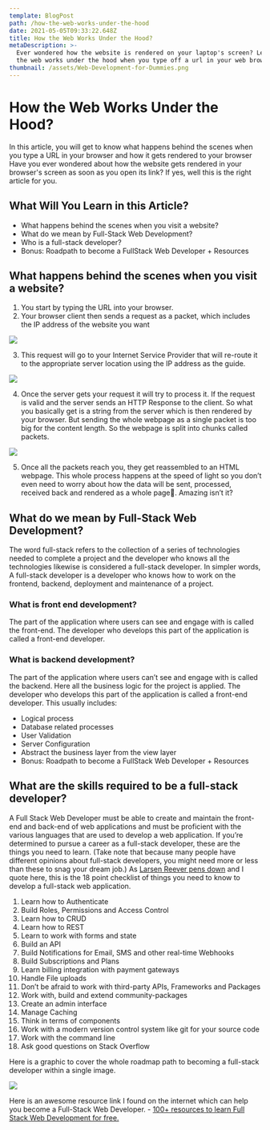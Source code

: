 ```yaml
---
template: BlogPost
path: /how-the-web-works-under-the-hood
date: 2021-05-05T09:33:22.648Z
title: How the Web Works Under the Hood?
metaDescription: >-
  Ever wondered how the website is rendered on your laptop's screen? Learn how
  the web works under the hood when you type off a url in your web browser.
thumbnail: /assets/Web-Development-for-Dummies.png
---
```

# How the Web Works Under the Hood?
In this article, you will get to know what happens behind the scenes when you type a URL in your browser and how it gets rendered to your browser Have you ever wondered about how the website gets rendered in your browser's screen as soon as you open its link? If yes, well this is the right article for you.
## What Will You Learn in this Article?
 - What happens behind the scenes when you visit a website?
 - What do we mean by Full-Stack Web Development?
 - Who is a full-stack developer?
 - Bonus: Roadpath to become a FullStack Web Developer + Resources
## What happens behind the scenes when you visit a website?
1. You start by typing the URL into your browser.
2. Your browser client then sends a request as a packet, which includes the IP address of the website you want

![](https://res.cloudinary.com/devmehta/image/upload/v1621150936/Screenshot_2021-05-16_How_the_Web_Works_Under_the_Hood_-_Google_Docs_uiaazd.png)

3. This request will go to your Internet Service Provider that will re-route it to the appropriate server location using the IP address as the guide.

![](https://res.cloudinary.com/devmehta/image/upload/v1621151014/Screenshot_2021-05-16_How_the_Web_Works_Under_the_Hood_-_Google_Docs_1_rlaaxu.png)

4. Once the server gets your request it will try to process it. If the request is valid and the server sends an HTTP Response to the client. So what you basically get is a string from the server which is then rendered by your browser. But sending the whole webpage as a single packet is too big for the content length. So the webpage is split into chunks called packets.

![](https://res.cloudinary.com/devmehta/image/upload/v1621151066/Screenshot_2021-05-16_How_the_Web_Works_Under_the_Hood_-_Google_Docs_2_encoeb.png)

5. Once all the packets reach you, they get reassembled to an HTML webpage. This whole process happens at the speed of light so you don’t even need to worry about how the data will be sent, processed, received back and rendered as a whole page🤯. Amazing isn’t it?

## What do we mean by Full-Stack Web Development?
The word full-stack refers to the collection of a series of technologies needed to complete a project and the developer who knows all the technologies likewise is considered a full-stack developer.
In simpler words, A full-stack developer is a developer who knows how to work on the frontend, backend, deployment and maintenance of a project. 
### What is front end development?
The part of the application where users can see and engage with is called the front-end. The developer who develops this part of the application is called a front-end developer.
### What is backend development?
The part of the application where users can’t see and engage with is called the backend. Here all the business logic for the project is applied. The developer who develops this part of the application is called a front-end developer.
This usually includes:
 - Logical process
 - Database related processes
 - User Validation
 - Server Configuration
 - Abstract the business layer from the view layer
 - Bonus: Roadpath to become a FullStack Web Developer + Resources
## What are the skills required to be a full-stack developer?
A Full Stack Web Developer must be able to create and maintain the front-end and back-end of web applications and must be proficient with the various languages that are used to develop a web application.
If you’re determined to pursue a career as a full-stack developer, these are the things you need to learn. (Take note that because many people have different opinions about full-stack developers, you might need more or less than these to snag your dream job.)
As [Larsen Reever pens down](https://dev.to/blog/how-to-become-a-full-stack-developer-in-2019-roadmap-2e7h) and I quote here, this is the 18 point checklist of things you need to know to develop a full-stack web application.
1. Learn how to Authenticate
2. Build Roles, Permissions and Access Control
3. Learn how to CRUD
4. Learn how to REST
5. Learn to work with forms and state
6. Build an API
7. Build Notifications for Email, SMS and other real-time Webhooks
8. Build Subscriptions and Plans
9. Learn billing integration with payment gateways
10. Handle File uploads
11. Don’t be afraid to work with third-party APIs, Frameworks and Packages
12. Work with, build and extend community-packages
13. Create an admin interface
14. Manage Caching
15. Think in terms of components
16. Work with a modern version control system like git for your source code
17. Work with the command line
18. Ask good questions on Stack Overflow

Here is a graphic to cover the whole roadmap path to becoming a full-stack developer within a single image.

![](https://res.cloudinary.com/practicaldev/image/fetch/s--4RIwaNsa--/c_limit%2Cf_auto%2Cfl_progressive%2Cq_auto%2Cw_880/https://thepracticaldev.s3.amazonaws.com/i/am1x3w193daubmywq13d.jpg)

Here is an awesome resource link I found on the internet which can help you become a Full-Stack Web Developer. - [100+ resources to learn Full Stack Web Development for free.](https://github.com/bmorelli25/Become-A-Full-Stack-Web-Developer/blob/master/README.md)
